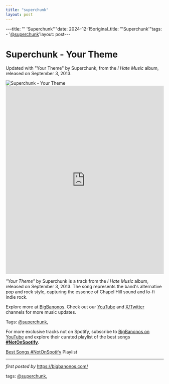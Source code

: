```yaml
---
title: "superchunk"
layout: post
---
```

---title: "' 'Superchunk''"date: 2024-12-15original_title: "'Superchunk'"tags:  - '[@superchunk](/tags/superchunk/)'layout: post---<!-- Title of the Post --><h1 >Superchunk - Your Theme</h1> <!-- Introductory Text --><p >Updated with "Your Theme" by Superchunk, from the *I Hate Music* album, released on September 3, 2013.</p> <!-- Featured Image --><div > <img src="https://i.scdn.co/image/ab67616d00001e028af84fc3edfe9309e8b1a1c9" alt="Superchunk - Your Theme" /></div> <!-- YouTube Video Embed --><div > <iframe width="100%" height="601" src="https://www.youtube.com/embed/_xwaoyq-VrM" title="Superchunk - Your Theme" frameborder="0" allow="accelerometer; autoplay; clipboard-write; encrypted-media; gyroscope; picture-in-picture; web-share" referrerpolicy="strict-origin-when-cross-origin" allowfullscreen></iframe></div> <!-- Song Information --><div > <p><em>"Your Theme"</em> by Superchunk is a track from the *I Hate Music* album, released on September 3, 2013. The song represents the band's alternative pop and rock style, capturing the essence of Chapel Hill sound and lo-fi indie rock.</p></div> <!-- Footer Links --><div > <p>Explore more at <a href="https://bigbanonos.com/" target="_blank">BigBanonos</a>. Check out our <a href="https://www.youtube.com/[@BigBanonos](/tags/BigBanonos/)" target="_blank">YouTube</a> and <a href="https://x.com/bigbanonos" target="_blank">X/Twitter</a> channels for more music updates.</p></div> <!-- Tags --><p >Tags: [@superchunk](/tags/superchunk/),</p><!--Subscribe and Playlist Links--><div>    <p>For more exclusive tracks not on Spotify, subscribe to <a href="https://www.youtube.com/[@BigBanonos](/tags/BigBanonos/)" target="_blank">BigBanonos on YouTube</a> and explore their curated playlist of the best songs <strong>[#NotOnSpotify](/tags/NotOnSpotify/)</strong>.</p>    <p><a href="https://www.youtube.com/playlist?list=PLtuNtuTatqI0kFahUCbtbfenC_ET5O_tr" target="_blank">Best Songs [#NotOnSpotify](/tags/NotOnSpotify/) Playlist<br /></a></p></div><hr /><p><em>first posted by</em> <a href="https://bigbanonos.com/" rel="noopener" target="_new">https://bigbanonos.com/</a></p><p>tags: [@superchunk](/tags/superchunk/),</p>